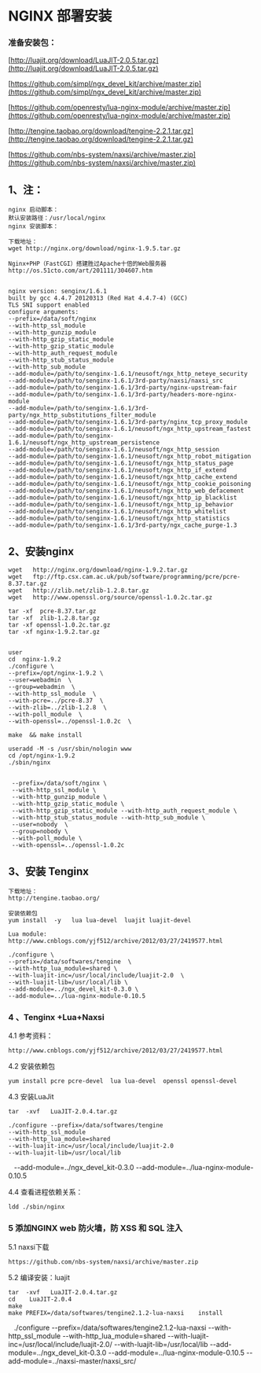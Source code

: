 # NGINX 部署安装

### 准备安装包：

[http://luajit.org/download/LuaJIT-2.0.5.tar.gz](http://luajit.org/download/LuaJIT-2.0.5.tar.gz)

[https://github.com/simpl/ngx_devel_kit/archive/master.zip](https://github.com/simpl/ngx_devel_kit/archive/master.zip)

[https://github.com/openresty/lua-nginx-module/archive/master.zip](https://github.com/openresty/lua-nginx-module/archive/master.zip)

[http://tengine.taobao.org/download/tengine-2.2.1.tar.gz](http://tengine.taobao.org/download/tengine-2.2.1.tar.gz)

[https://github.com/nbs-system/naxsi/archive/master.zip](https://github.com/nbs-system/naxsi/archive/master.zip)

## 1、注：

    nginx 启动脚本：
    默认安装路径：/usr/local/nginx
    nginx 安装脚本：

    下载地址：
    wget http://nginx.org/download/nginx-1.9.5.tar.gz

    Nginx+PHP（FastCGI）搭建胜过Apache十倍的Web服务器
    http://os.51cto.com/art/201111/304607.htm
    
    
    nginx version: senginx/1.6.1
    built by gcc 4.4.7 20120313 (Red Hat 4.4.7-4) (GCC)
    TLS SNI support enabled
    configure arguments: 
    --prefix=/data/soft/nginx 
    --with-http_ssl_module 
    --with-http_gunzip_module 
    --with-http_gzip_static_module 
    --with-http_gzip_static_module 
    --with-http_auth_request_module 
    --with-http_stub_status_module 
    --with-http_sub_module 
    --add-module=/path/to/senginx-1.6.1/neusoft/ngx_http_neteye_security 
    --add-module=/path/to/senginx-1.6.1/3rd-party/naxsi/naxsi_src 
    --add-module=/path/to/senginx-1.6.1/3rd-party/nginx-upstream-fair 
    --add-module=/path/to/senginx-1.6.1/3rd-party/headers-more-nginx-module 
    --add-module=/path/to/senginx-1.6.1/3rd-party/ngx_http_substitutions_filter_module 
    --add-module=/path/to/senginx-1.6.1/3rd-party/nginx_tcp_proxy_module 
    --add-module=/path/to/senginx-1.6.1/neusoft/ngx_http_upstream_fastest 
    --add-module=/path/to/senginx-1.6.1/neusoft/ngx_http_upstream_persistence 
    --add-module=/path/to/senginx-1.6.1/neusoft/ngx_http_session 
    --add-module=/path/to/senginx-1.6.1/neusoft/ngx_http_robot_mitigation 
    --add-module=/path/to/senginx-1.6.1/neusoft/ngx_http_status_page 
    --add-module=/path/to/senginx-1.6.1/neusoft/ngx_http_if_extend 
    --add-module=/path/to/senginx-1.6.1/neusoft/ngx_http_cache_extend 
    --add-module=/path/to/senginx-1.6.1/neusoft/ngx_http_cookie_poisoning 
    --add-module=/path/to/senginx-1.6.1/neusoft/ngx_http_web_defacement 
    --add-module=/path/to/senginx-1.6.1/neusoft/ngx_http_ip_blacklist 
    --add-module=/path/to/senginx-1.6.1/neusoft/ngx_http_ip_behavior 
    --add-module=/path/to/senginx-1.6.1/neusoft/ngx_http_whitelist 
    --add-module=/path/to/senginx-1.6.1/neusoft/ngx_http_statistics 
    --add-module=/path/to/senginx-1.6.1/3rd-party/ngx_cache_purge-1.3


## 2、安装nginx

    wget   http://nginx.org/download/nginx-1.9.2.tar.gz
    wget   ftp://ftp.csx.cam.ac.uk/pub/software/programming/pcre/pcre-8.37.tar.gz
    wget   http://zlib.net/zlib-1.2.8.tar.gz
    wget   http://www.openssl.org/source/openssl-1.0.2c.tar.gz

    tar -xf  pcre-8.37.tar.gz
    tar -xf  zlib-1.2.8.tar.gz
    tar -xf openssl-1.0.2c.tar.gz
    tar -xf nginx-1.9.2.tar.gz


    user
    cd  nginx-1.9.2
    ./configure \
    --prefix=/opt/nginx-1.9.2 \
    --user=webadmin  \
    --group=webadmin  \
    --with-http_ssl_module  \
    --with-pcre=../pcre-8.37  \
    --with-zlib=../zlib-1.2.8  \
    --with-poll_module  \
    --with-openssl=../openssl-1.0.2c  \

    make  && make install

    useradd -M -s /usr/sbin/nologin www
    cd /opt/nginx-1.9.2
    ./sbin/nginx


     --prefix=/data/soft/nginx \
     --with-http_ssl_module \
     --with-http_gunzip_module \
     --with-http_gzip_static_module \
     --with-http_gzip_static_module --with-http_auth_request_module \
     --with-http_stub_status_module --with-http_sub_module \
     --user=nobody  \
     --group=nobody \
     --with-poll_module \
     --with-openssl=../openssl-1.0.2c



## 3、安装 Tenginx 

    下载地址：
    http://tengine.taobao.org/

    安装依赖包
    yum install  -y   lua lua-devel  luajit luajit-devel  

    Lua module:
    http://www.cnblogs.com/yjf512/archive/2012/03/27/2419577.html

    ./configure \
    --prefix=/data/softwares/tengine  \
    --with-http_lua_module=shared \
    --with-luajit-inc=/usr/local/include/luajit-2.0  \
    --with-luajit-lib=/usr/local/lib \
    --add-module=../ngx_devel_kit-0.3.0 \
    --add-module=../lua-nginx-module-0.10.5



### 4 、Tenginx +Lua+Naxsi

4.1 参考资料：

    http://www.cnblogs.com/yjf512/archive/2012/03/27/2419577.html

4.2 安装依赖包

    yum install pcre pcre-devel  lua lua-devel  openssl openssl-devel
    
4.3 安装LuaJit

    tar  -xvf   LuaJIT-2.0.4.tar.gz

    ./configure --prefix=/data/softwares/tengine  
    --with-http_ssl_module  
    --with-http_lua_module=shared 
    --with-luajit-inc=/usr/local/include/luajit-2.0  
    --with-luajit-lib=/usr/local/lib 
    --add-module=../ngx_devel_kit-0.3.0 
    --add-module=../lua-nginx-module-0.10.5


4.4 查看进程依赖关系：

    ldd ./sbin/nginx 


### 5 添加NGINX web 防火墙，防 XSS 和 SQL 注入
   
5.1 naxsi下载
 
    https://github.com/nbs-system/naxsi/archive/master.zip


5.2 编译安装：luajit

    tar  -xvf   LuaJIT-2.0.4.tar.gz
    cd    LuaJIT-2.0.4
    make
    make PREFIX=/data/softwares/tengine2.1.2-lua-naxsi    install

    ./configure 
    --prefix=/data/softwares/tengine2.1.2-lua-naxsi 
    --with-http_ssl_module 
    --with-http_lua_module=shared 
    --with-luajit-inc=/usr/local/include/luajit-2.0/ 
    --with-luajit-lib=/usr/local/lib 
    --add-module=../ngx_devel_kit-0.3.0 
    --add-module=../lua-nginx-module-0.10.5 
    --add-module=../naxsi-master/naxsi_src/




